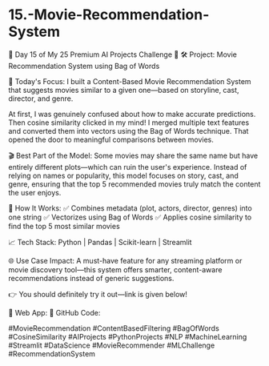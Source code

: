 # 15.-Movie-Recommendation-System


🚀 Day 15 of My 25 Premium AI Projects Challenge 🎯
🛠️ Project: Movie Recommendation System using Bag of Words

🧠 Today's Focus:
I built a Content-Based Movie Recommendation System that suggests movies similar to a given one—based on storyline, cast, director, and genre.

At first, I was genuinely confused about how to make accurate predictions. Then cosine similarity clicked in my mind!
I merged multiple text features and converted them into vectors using the Bag of Words technique. That opened the door to meaningful comparisons between movies.

🎬 Best Part of the Model:
Some movies may share the same name but have entirely different plots—which can ruin the user's experience.
Instead of relying on names or popularity, this model focuses on story, cast, and genre, ensuring that the top 5 recommended movies truly match the content the user enjoys.

📌 How It Works:
✅ Combines metadata (plot, actors, director, genres) into one string
✅ Vectorizes using Bag of Words
✅ Applies cosine similarity to find the top 5 most similar movies

📈 Tech Stack:
Python | Pandas | Scikit-learn | Streamlit

🌐 Use Case Impact:
A must-have feature for any streaming platform or movie discovery tool—this system offers smarter, content-aware recommendations instead of generic suggestions.

👉 You should definitely try it out—link is given below!

🔗 Web App: 
🔗 GitHub Code: 


#MovieRecommendation #ContentBasedFiltering #BagOfWords #CosineSimilarity
#AIProjects #PythonProjects #NLP #MachineLearning #Streamlit #DataScience
#MovieRecommender #MLChallenge #RecommendationSystem